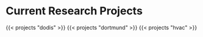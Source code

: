 # Current Research Projects

{{< projects "dodis" >}}
{{< projects "dortmund" >}}
{{< projects "hvac" >}}


